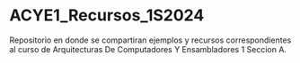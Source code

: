 # ACYE1_Recursos_1S2024
Repositorio en donde se compartiran ejemplos y recursos correspondientes al curso de Arquitecturas De Computadores Y Ensambladores 1 Seccion A. 
